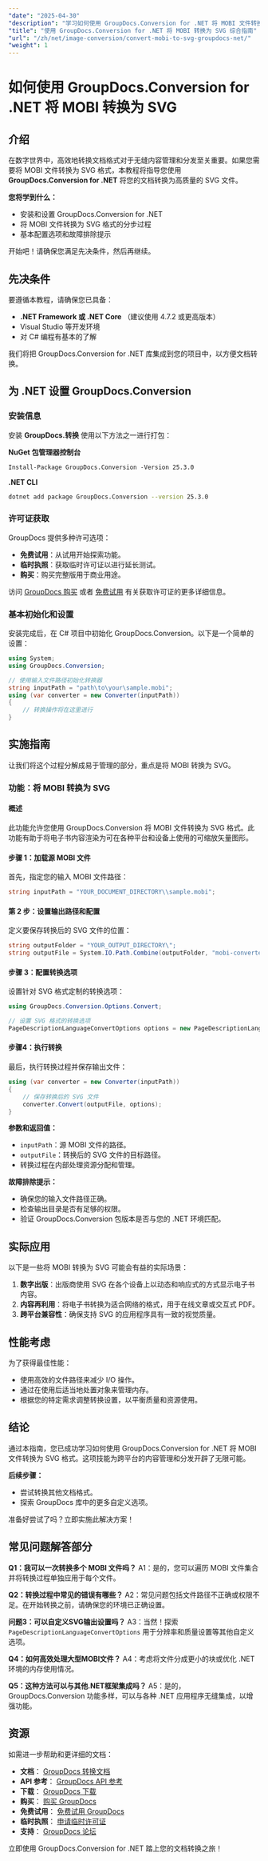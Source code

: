 ```yaml
---
"date": "2025-04-30"
"description": "学习如何使用 GroupDocs.Conversion for .NET 将 MOBI 文件转换为 SVG 格式，并遵循本分步指南。立即提升您的文档管理技能。"
"title": "使用 GroupDocs.Conversion for .NET 将 MOBI 转换为 SVG 综合指南"
"url": "/zh/net/image-conversion/convert-mobi-to-svg-groupdocs-net/"
"weight": 1
---
```


# 如何使用 GroupDocs.Conversion for .NET 将 MOBI 转换为 SVG

## 介绍

在数字世界中，高效地转换文档格式对于无缝内容管理和分发至关重要。如果您需要将 MOBI 文件转换为 SVG 格式，本教程将指导您使用 **GroupDocs.Conversion for .NET** 将您的文档转换为高质量的 SVG 文件。

**您将学到什么：**
- 安装和设置 GroupDocs.Conversion for .NET
- 将 MOBI 文件转换为 SVG 格式的分步过程
- 基本配置选项和故障排除提示

开始吧！请确保您满足先决条件，然后再继续。

## 先决条件

要遵循本教程，请确保您已具备：

- **.NET Framework 或 .NET Core** （建议使用 4.7.2 或更高版本）
- Visual Studio 等开发环境
- 对 C# 编程有基本的了解

我们将把 GroupDocs.Conversion for .NET 库集成到您的项目中，以方便文档转换。

## 为 .NET 设置 GroupDocs.Conversion

### 安装信息

安装 **GroupDocs.转换** 使用以下方法之一进行打包：

**NuGet 包管理器控制台**
```shell
Install-Package GroupDocs.Conversion -Version 25.3.0
```

**.NET CLI**
```bash
dotnet add package GroupDocs.Conversion --version 25.3.0
```

### 许可证获取

GroupDocs 提供多种许可选项：

- **免费试用**：从试用开始探索功能。
- **临时执照**：获取临时许可证以进行延长测试。
- **购买**：购买完整版用于商业用途。

访问 [GroupDocs 购买](https://purchase.groupdocs.com/buy) 或者 [免费试用](https://releases.groupdocs.com/conversion/net/) 有关获取许可证的更多详细信息。

### 基本初始化和设置

安装完成后，在 C# 项目中初始化 GroupDocs.Conversion。以下是一个简单的设置：

```csharp
using System;
using GroupDocs.Conversion;

// 使用输入文件路径初始化转换器
string inputPath = "path\to\your\sample.mobi";
using (var converter = new Converter(inputPath))
{
    // 转换操作将在这里进行
}
```

## 实施指南

让我们将这个过程分解成易于管理的部分，重点是将 MOBI 转换为 SVG。

### 功能：将 MOBI 转换为 SVG

#### 概述

此功能允许您使用 GroupDocs.Conversion 将 MOBI 文件转换为 SVG 格式。此功能有助于将电子书内容渲染为可在各种平台和设备上使用的可缩放矢量图形。

#### 步骤 1：加载源 MOBI 文件

首先，指定您的输入 MOBI 文件路径：

```csharp
string inputPath = "YOUR_DOCUMENT_DIRECTORY\\sample.mobi";
```

#### 第 2 步：设置输出路径和配置

定义要保存转换后的 SVG 文件的位置：

```csharp
string outputFolder = "YOUR_OUTPUT_DIRECTORY\";
string outputFile = System.IO.Path.Combine(outputFolder, "mobi-converted-to.svg");
```

#### 步骤 3：配置转换选项

设置针对 SVG 格式定制的转换选项：

```csharp
using GroupDocs.Conversion.Options.Convert;

// 设置 SVG 格式的转换选项
PageDescriptionLanguageConvertOptions options = new PageDescriptionLanguageConvertOptions { Format = PageDescriptionLanguageFileType.Svg };
```

#### 步骤4：执行转换

最后，执行转换过程并保存输出文件：

```csharp
using (var converter = new Converter(inputPath))
{
    // 保存转换后的 SVG 文件
    converter.Convert(outputFile, options);
}
```

**参数和返回值：**
- `inputPath`：源 MOBI 文件的路径。
- `outputFile`：转换后的 SVG 文件的目标路径。
- 转换过程在内部处理资源分配和管理。

**故障排除提示：**
- 确保您的输入文件路径正确。
- 检查输出目录是否有足够的权限。
- 验证 GroupDocs.Conversion 包版本是否与您的 .NET 环境匹配。

## 实际应用

以下是一些将 MOBI 转换为 SVG 可能会有益的实际场景：

1. **数字出版**：出版商使用 SVG 在各个设备上以动态和响应式的方式显示电子书内容。
2. **内容再利用**：将电子书转换为适合网络的格式，用于在线文章或交互式 PDF。
3. **跨平台兼容性**：确保支持 SVG 的应用程序具有一致的视觉质量。

## 性能考虑

为了获得最佳性能：
- 使用高效的文件路径来减少 I/O 操作。
- 通过在使用后适当地处置对象来管理内存。
- 根据您的特定需求调整转换设置，以平衡质量和资源使用。

## 结论

通过本指南，您已成功学习如何使用 GroupDocs.Conversion for .NET 将 MOBI 文件转换为 SVG 格式。这项技能为跨平台的内容管理和分发开辟了无限可能。

**后续步骤：**
- 尝试转换其他文档格式。
- 探索 GroupDocs 库中的更多自定义选项。

准备好尝试了吗？立即实施此解决方案！

## 常见问题解答部分

**Q1：我可以一次转换多个 MOBI 文件吗？**
A1：是的，您可以遍历 MOBI 文件集合并将转换过程单独应用于每个文件。

**Q2：转换过程中常见的错误有哪些？**
A2：常见问题包括文件路径不正确或权限不足。在开始转换之前，请确保您的环境已正确设置。

**问题3：可以自定义SVG输出设置吗？**
A3：当然！探索 `PageDescriptionLanguageConvertOptions` 用于分辨率和质量设置等其他自定义选项。

**Q4：如何高效处理大型MOBI文件？**
A4：考虑将文件分成更小的块或优化 .NET 环境的内存使用情况。

**Q5：这种方法可以与其他.NET框架集成吗？**
A5：是的，GroupDocs.Conversion 功能多样，可以与各种 .NET 应用程序无缝集成，以增强功能。

## 资源

如需进一步帮助和更详细的文档：
- **文档**： [GroupDocs 转换文档](https://docs.groupdocs.com/conversion/net/)
- **API 参考**： [GroupDocs API 参考](https://reference.groupdocs.com/conversion/net/)
- **下载**： [GroupDocs 下载](https://releases.groupdocs.com/conversion/net/)
- **购买**： [购买 GroupDocs](https://purchase.groupdocs.com/buy)
- **免费试用**： [免费试用 GroupDocs](https://releases.groupdocs.com/conversion/net/)
- **临时执照**： [申请临时许可证](https://purchase.groupdocs.com/temporary-license/)
- **支持**： [GroupDocs 论坛](https://forum.groupdocs.com/c/conversion/10)

立即使用 GroupDocs.Conversion for .NET 踏上您的文档转换之旅！